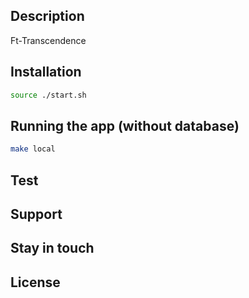 
## Description

Ft-Transcendence

## Installation

```bash
source ./start.sh

```

## Running the app (without database)

```bash
make local 
```

## Test

## Support

## Stay in touch

## License

